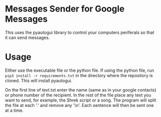 # Messages Sender for Google Messages
This uses the pyautogui library to control your computers periferals so that it can send messages.

# Usage
Either use the executable file or the python file. If using the python file, run `pip3 install -r requirements.txt` in the directory where the repository is cloned. This will install pyautogui.

On the first line of text.txt enter the name (same as in your google contacts) or phone number of the recipient.
In the rest of the file place any text you want to send, for example, the Shrek script or a song.
The program will split the file at each '.' and remove any '\n'. Each sentence will then be sent one at a time.

